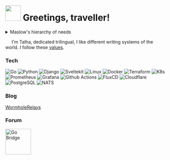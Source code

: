 <h1><img src="https://wormholerelays.com/gopherbounce.gif" width="48"/> Greetings, traveller! </h1>

<details>
  <summary> Maslow's hierarchy of needs</summary>
  
  ![maslow-gopher](https://user-images.githubusercontent.com/22800416/174462164-cdac351f-6e39-4426-b360-bd73a9921c56.png)
</details>

<p>&nbsp;&nbsp;&nbsp;&nbsp; I'm Talha, dedicated trilingual, I like different writing systems of the world. I follow these <a href="https://golang.org/conduct" target="_blank">values</a>.</p>
  
<h3> Tech </h3>
<p>
  <!-- Preferred Languages -->
  <img alt="Go" src="https://img.shields.io/badge/-Go-00ADD8?style=flat-square&logo=go&logoColor=white" />
  <img alt="Python" src="https://img.shields.io/badge/-Py-3776AB?style=flat-square&logo=python&logoColor=white" />

  <!-- Preferred Meta Frameworks -->
  <img alt="Django" src="https://img.shields.io/badge/-Django-092E20?style=flat-square&logo=django&logoColor=white" />
  <img alt="Sveltekit" src="https://img.shields.io/badge/-Svelte-FF3E00?style=flat-square&logo=svelte&logoColor=white" />

  <!-- Preferred Infrastructure -->
  <img alt="Linux" src="https://img.shields.io/badge/-Linux-E6E6E6?style=flat-square&logo=linux&logoColor=black" />
  <img alt="Docker" src="https://img.shields.io/badge/-Docker-2496ED?style=flat-square&logo=docker&logoColor=white" />
  <img alt="Terraform" src="https://img.shields.io/badge/-Terraform-844FBA?style=flat-square&logo=terraform&logoColor=white" />
  <img alt="K8s" src="https://img.shields.io/badge/-K8s-326CE5?style=flat-square&logo=kubernetes&logoColor=white" />
  <img alt="Prometheus" src="https://img.shields.io/badge/-Prom-E6522C?style=flat-square&logo=prometheus&logoColor=white" />
  <img alt="Grafana" src="https://img.shields.io/badge/-LGT-F46800?style=flat-square&logo=grafana&logoColor=white" />
  <img alt="Github Actions" src="https://img.shields.io/badge/-GH_Actions-2088FF?style=flat-square&logo=github-actions&logoColor=white" />
  <img alt="FluxCD" src="https://img.shields.io/badge/-FluxCD-5468FF?style=flat-square&logo=flux&logoColor=white" />
  <img alt="Cloudflare" src="https://img.shields.io/badge/-Cloudflare-F38020?style=flat-square&logo=cloudflare&logoColor=white" />
  
  <!-- Preferred Store & Pubsub -->
  <img alt="PostgreSQL" src="https://img.shields.io/badge/-Postgres-336791?style=flat-square&logo=postgresql&logoColor=white" />
  <img alt="NATS" src="https://img.shields.io/badge/-NATS-27AAE1?style=flat-square&logo=natsdotio&logoColor=white" />
</p>
  
<h3> Blog </h3>
<p>
  <a href="https://wormholerelays.com/" target="_blank"> WormholeRelays </a>
</p>

<h3> Forum </h3>
<p>
  <a href="https://forum.golangbridge.org/u/mrwormhole/summary" target="_blank">
    <img alt="Go Bridge" src="https://pbs.twimg.com/profile_images/1100533079796600833/s5Krj_8A_400x400.jpg" height="80" />
  </a>
</p>
